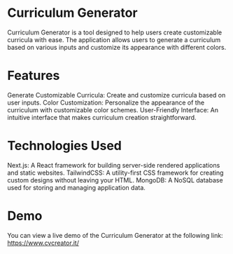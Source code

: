 # Curriculum Generator
Curriculum Generator is a tool designed to help users create customizable curricula with ease. The application allows users to generate a curriculum based on various inputs and customize its appearance with different colors.

# Features
Generate Customizable Curricula: Create and customize curricula based on user inputs.
Color Customization: Personalize the appearance of the curriculum with customizable color schemes.
User-Friendly Interface: An intuitive interface that makes curriculum creation straightforward.



# Technologies Used
 Next.js: A React framework for building server-side rendered applications and static websites.
TailwindCSS: A utility-first CSS framework for creating custom designs without leaving your HTML.
MongoDB: A NoSQL database used for storing and managing application data.

# Demo
You can view a live demo of the Curriculum Generator at the following link: https://www.cvcreator.it/
